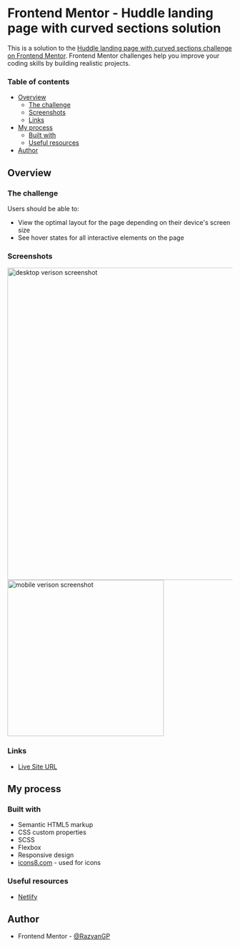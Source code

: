 # Frontend Mentor - Huddle landing page with curved sections solution

This is a solution to the [Huddle landing page with curved sections challenge on Frontend Mentor](https://www.frontendmentor.io/challenges/huddle-landing-page-with-curved-sections-5ca5ecd01e82137ec91a50f2). Frontend Mentor challenges help you improve your coding skills by building realistic projects.

### Table of contents

- [Overview](#overview)
  - [The challenge](#the-challenge)
  - [Screenshots](#screenshots)
  - [Links](#links)
- [My process](#my-process)
  - [Built with](#built-with)
  - [Useful resources](#useful-resources)
- [Author](#author)

## Overview

### The challenge

Users should be able to:

- View the optimal layout for the page depending on their device's screen size
- See hover states for all interactive elements on the page

### Screenshots

<img src="./screenshots/desktop-version.png" alt="desktop verison screenshot" style="width:700px;"/><br/>
<img src="./screenshots/mobile-version.png" alt="mobile verison screenshot" style="width:350px;"/>

### Links

- [Live Site URL](https://rgp-landing-page-curved-section.netlify.app/)

## My process

### Built with

- Semantic HTML5 markup
- CSS custom properties
- SCSS
- Flexbox
- Responsive design
- [icons8.com](https://icons8.com/) - used for icons

### Useful resources

- [Netlify](https://www.netlify.com/)

## Author

- Frontend Mentor - [@RazvanGP](https://www.frontendmentor.io/profile/RazvanGP)
